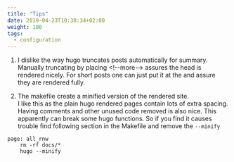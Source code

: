 ```yaml
---
title: "Tips"
date: 2019-04-23T10:38:34+02:00
weight: 100
tags:
  - configuration
---
```


1. I dislike the way hugo truncates posts automatically for summary.  
  Manually truncating by placing &lt;!--more--> assures the head is rendered nicely.  For short posts one can just put it at the and assure they are rendered fully.  

2. The makefile create a minified version of the rendered site.  
  I like this as the plain hugo rendered pages contain lots of extra spacing.  
  Having comments and other unused code removed is also nice.
  This apparently can break some hugo functions. 
  So if you find it causes trouble find following section in the Makefile and remove the `--minify`
  ```
  page: all_rnw
      rm -rf docs/*
      hugo --minify
  ```
  <!--more-->


